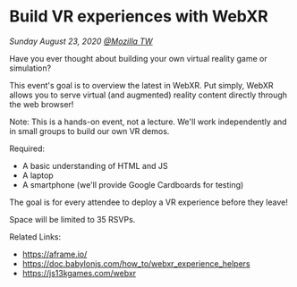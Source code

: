 # Build VR experiences with WebXR

_Sunday August 23, 2020 [@Mozilla TW](https://moztw.org/space/)_

Have you ever thought about building your own virtual reality game or
simulation?

This event's goal is to overview the latest in WebXR. Put simply, WebXR allows
you to serve virtual (and augmented) reality content directly through the web
browser!

Note: This is a hands-on event, not a lecture. We'll work independently and in
small groups to build our own VR demos.

Required:

- A basic understanding of HTML and JS
- A laptop
- A smartphone (we'll provide Google Cardboards for testing)

The goal is for every attendee to deploy a VR experience before they leave!

Space will be limited to 35 RSVPs.

Related Links:

- https://aframe.io/
- https://doc.babylonjs.com/how_to/webxr_experience_helpers
- https://js13kgames.com/webxr

